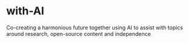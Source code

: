 # with-AI
Co-creating a harmonious future together using AI to assist with topics around research, open-source content and independence
